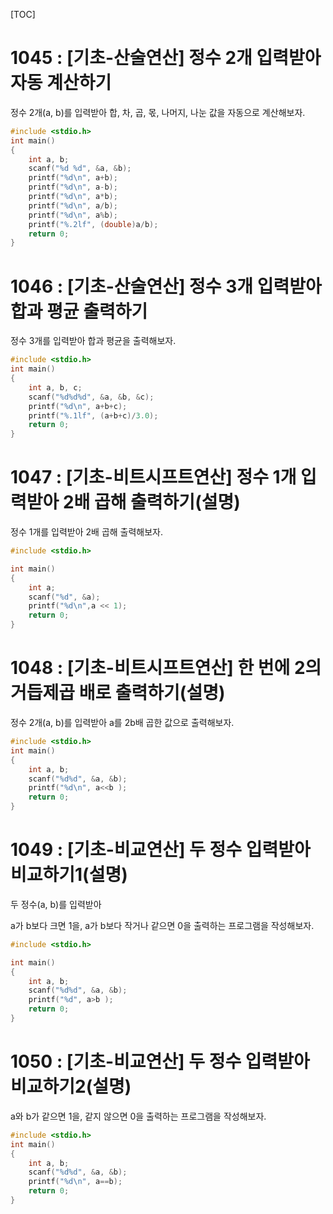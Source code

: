[TOC]

# 1045 : [기초-산술연산] 정수 2개 입력받아 자동 계산하기

정수 2개(a, b)를 입력받아 합, 차, 곱, 몫, 나머지, 나눈 값을 자동으로 계산해보자.

``` c
#include <stdio.h>
int main()
{
    int a, b;
    scanf("%d %d", &a, &b);
    printf("%d\n", a+b);
    printf("%d\n", a-b);
    printf("%d\n", a*b);
    printf("%d\n", a/b);
    printf("%d\n", a%b);
    printf("%.2lf", (double)a/b);
    return 0;
}

```

# 1046 : [기초-산술연산] 정수 3개 입력받아 합과 평균 출력하기

정수 3개를 입력받아 합과 평균을 출력해보자.

``` c
#include <stdio.h>
int main()
{
    int a, b, c;
    scanf("%d%d%d", &a, &b, &c);
    printf("%d\n", a+b+c);
    printf("%.1lf", (a+b+c)/3.0);
    return 0;
}
```

# 1047 : [기초-비트시프트연산] 정수 1개 입력받아 2배 곱해 출력하기(설명)

정수 1개를 입력받아 2배 곱해 출력해보자.

``` c
#include <stdio.h>

int main()
{
    int a;
    scanf("%d", &a);
    printf("%d\n",a << 1);
    return 0;
}
```

# 1048 : [기초-비트시프트연산] 한 번에 2의 거듭제곱 배로 출력하기(설명)

정수 2개(a, b)를 입력받아 a를 2b배 곱한 값으로 출력해보자.

``` c
#include <stdio.h>
int main()
{
    int a, b;
    scanf("%d%d", &a, &b);
    printf("%d\n", a<<b );
    return 0;
}
```

# 1049 : [기초-비교연산] 두 정수 입력받아 비교하기1(설명)

두 정수(a, b)를 입력받아

a가 b보다 크면 1을, a가 b보다 작거나 같으면 0을 출력하는 프로그램을 작성해보자.

``` c
#include <stdio.h>

int main()
{
    int a, b;
    scanf("%d%d", &a, &b);
    printf("%d", a>b );
    return 0;
}
```

# 1050 : [기초-비교연산] 두 정수 입력받아 비교하기2(설명)

a와 b가 같으면 1을, 같지 않으면 0을 출력하는 프로그램을 작성해보자.

```c
#include <stdio.h>
int main()
{
    int a, b;
    scanf("%d%d", &a, &b);
    printf("%d\n", a==b);
    return 0;
}
```
